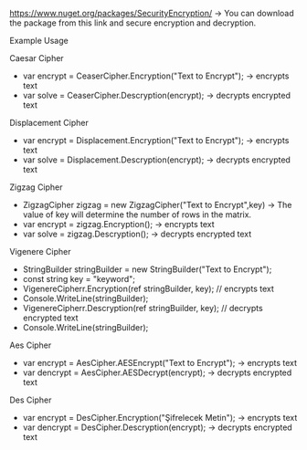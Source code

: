 
https://www.nuget.org/packages/SecurityEncryption/ -> You can download the package from this link and secure encryption and decryption.

Example Usage

 Caesar Cipher
 * var encrypt = CeaserCipher.Encryption("Text to Encrypt"); -> encrypts text
 * var solve = CeaserCipher.Descryption(encrypt);            -> decrypts encrypted text
 
 Displacement Cipher
 * var encrypt = Displacement.Encryption("Text to Encrypt"); -> encrypts text
 * var solve = Displacement.Descryption(encrypt);            -> decrypts encrypted text
 
 Zigzag Cipher
 * ZigzagCipher zigzag = new ZigzagCipher("Text to Encrypt",key) -> The value of key will determine the number of rows in the matrix.
 * var encrypt = zigzag.Encryption();                       -> encrypts text
 * var solve =   zigzag.Descryption();                      -> decrypts encrypted text
 
 Vigenere Cipher
 * StringBuilder stringBuilder = new StringBuilder("Text to Encrypt");
 * const string key = "keyword";
 * VigenereCipherr.Encryption(ref stringBuilder, key); // encrypts text
 * Console.WriteLine(stringBuilder);
 * VigenereCipherr.Descryption(ref stringBuilder, key); // decrypts encrypted text
 * Console.WriteLine(stringBuilder);
 
 Aes Cipher
 * var encrypt = AesCipher.AESEncrypt("Text to Encrypt");  -> encrypts text
 * var dencrypt = AesCipher.AESDecrypt(encrypt);           -> decrypts encrypted text

 Des Cipher
 * var encrypt = DesCipher.Encryption("Şifrelecek Metin"); -> encrypts text
 * var dencrypt = DesCipher.Descryption(encrypt);          -> decrypts encrypted text
